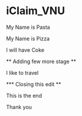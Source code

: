 # iClaim_VNU


My Name is Pasta

My Name is Pizza

I will have Coke

** Adding few more stage **

I like to travel

*** Closing this edit **



This is the end

Thank you
